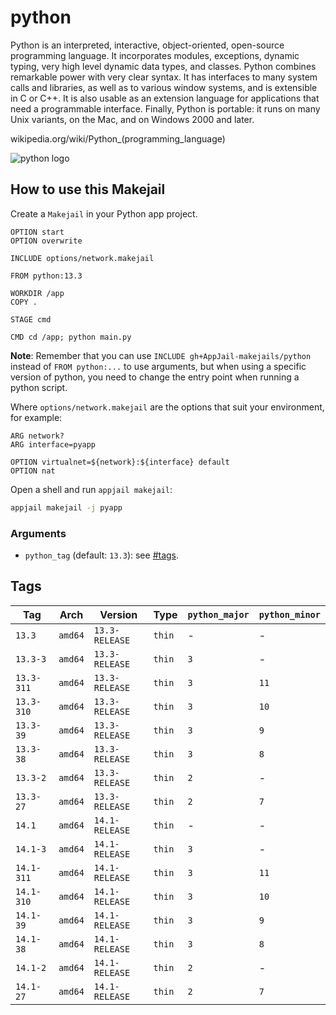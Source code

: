 # python

Python is an interpreted, interactive, object-oriented, open-source programming language. It incorporates modules, exceptions, dynamic typing, very high level dynamic data types, and classes. Python combines remarkable power with very clear syntax. It has interfaces to many system calls and libraries, as well as to various window systems, and is extensible in C or C++. It is also usable as an extension language for applications that need a programmable interface. Finally, Python is portable: it runs on many Unix variants, on the Mac, and on Windows 2000 and later.

wikipedia.org/wiki/Python_(programming\_language)

![python logo](https://upload.wikimedia.org/wikipedia/commons/thumb/c/c3/Python-logo-notext.svg/121px-Python-logo-notext.svg.png)

## How to use this Makejail

Create a `Makejail` in your Python app project.

```
OPTION start
OPTION overwrite

INCLUDE options/network.makejail

FROM python:13.3

WORKDIR /app
COPY .

STAGE cmd

CMD cd /app; python main.py
```

**Note**: Remember that you can use `INCLUDE gh+AppJail-makejails/python` instead of `FROM python:...` to use arguments, but when using a specific version of python, you need to change the entry point when running a python script.

Where `options/network.makejail` are the options that suit your environment, for example:

```
ARG network?
ARG interface=pyapp

OPTION virtualnet=${network}:${interface} default
OPTION nat
```

Open a shell and run `appjail makejail`:

```sh
appjail makejail -j pyapp
```

### Arguments

* `python_tag` (default: `13.3`): see [#tags](#tags).

## Tags

| Tag        | Arch    | Version        | Type   | `python_major` | `python_minor` |
| ---------- | ------- | -------------- | ------ | -------------- | -------------- |
| `13.3`     | `amd64` | `13.3-RELEASE` | `thin` |      -         |       -        |
| `13.3-3`   | `amd64` | `13.3-RELEASE` | `thin` |     `3`        |       -        |
| `13.3-311` | `amd64` | `13.3-RELEASE` | `thin` |     `3`        |      `11`      |
| `13.3-310` | `amd64` | `13.3-RELEASE` | `thin` |     `3`        |      `10`      |
| `13.3-39`  | `amd64` | `13.3-RELEASE` | `thin` |     `3`        |      `9`       |
| `13.3-38`  | `amd64` | `13.3-RELEASE` | `thin` |     `3`        |      `8`       |
| `13.3-2`   | `amd64` | `13.3-RELEASE` | `thin` |     `2`        |       -        |
| `13.3-27`  | `amd64` | `13.3-RELEASE` | `thin` |     `2`        |      `7`       |
| `14.1`     | `amd64` | `14.1-RELEASE` | `thin` |      -         |       -        |
| `14.1-3`   | `amd64` | `14.1-RELEASE` | `thin` |     `3`        |       -        |
| `14.1-311` | `amd64` | `14.1-RELEASE` | `thin` |     `3`        |      `11`      |
| `14.1-310` | `amd64` | `14.1-RELEASE` | `thin` |     `3`        |      `10`      |
| `14.1-39`  | `amd64` | `14.1-RELEASE` | `thin` |     `3`        |      `9`       |
| `14.1-38`  | `amd64` | `14.1-RELEASE` | `thin` |     `3`        |      `8`       |
| `14.1-2`   | `amd64` | `14.1-RELEASE` | `thin` |     `2`        |       -        |
| `14.1-27`  | `amd64` | `14.1-RELEASE` | `thin` |     `2`        |      `7`       |
